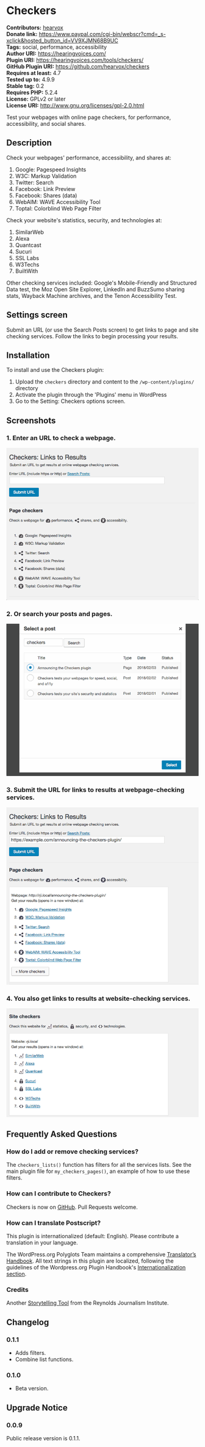# Checkers #
**Contributors:** [hearvox](https://profiles.wordpress.org/hearvox)  
**Donate link:** https://www.paypal.com/cgi-bin/webscr?cmd=_s-xclick&hosted_button_id=VV9XJMN68B9UC  
**Tags:** social, performance, accessibility  
**Author URI:** https://hearingvoices.com/  
**Plugin URI:** https://hearingvoices.com/tools/checkers/  
**GitHub Plugin URI:** https://github.com/hearvox/checkers  
**Requires at least:** 4.7  
**Tested up to:** 4.9.9  
**Stable tag:** 0.2  
**Requires PHP:** 5.2.4  
**License:** GPLv2 or later  
**License URI:** http://www.gnu.org/licenses/gpl-2.0.html  

Test your webpages with online page checkers, for performance, accessibility, and social shares.

## Description ##

Check your webpages' <span class="dashicons-before dashicons-performance">performance</span>, <span class="dashicons-before dashicons-universal-access-alt">accessibility</span>, and <span class="dashicons-before dashicons-share">shares</span> at:
<ol>
<li class="dashicons-before dashicons-performance">Google: Pagespeed Insights</li>
<li class="dashicons-before dashicons-performance">W3C: Markup Validation</li>
<li class="dashicons-before dashicons-share">Twitter: Search</li>
<li class="dashicons-before dashicons-share">Facebook: Link Preview</li>
<li class="dashicons-before dashicons-share">Facebook: Shares (data)</li>
<li class="dashicons-before dashicons-universal-access-alt">WebAIM: WAVE Accessibility Tool</li>
<li class="dashicons-before dashicons-universal-access-alt">Toptal: Colorblind Web Page Filter</li>
</ol>

Check your website's <span class="dashicons-before dashicons-chart-line">statistics</span>, <span class="dashicons-before dashicons-lock">security</span>, and <span class="dashicons-before dashicons-editor-code">technologies</span> at:
<ol>
<li class="dashicons-before dashicons-chart-line">SimilarWeb</a></li>
<li class="dashicons-before dashicons-chart-line">Alexa</a></li>
<li class="dashicons-before dashicons-chart-line">Quantcast</a></li>
<li class="dashicons-before dashicons-lock">Sucuri</a></li>
<li class="dashicons-before dashicons-lock">SSL Labs</a></li>
<li class="dashicons-before dashicons-editor-code">W3Techs</a></li>
<li class="dashicons-before dashicons-editor-code">BuiltWith</a></li>
</ol>

Other checking services included: Google's Mobile-Friendly and Structured Data test, the Moz Open Site Explorer, LinkedIn and BuzzSumo sharing stats, Wayback Machine archives, and the Tenon Accessibility Test.

##  Settings screen ##

Submit an URL (or use the Search Posts screen) to get links to page and site checking services. Follow the links to begin processing your results.

##  Installation ##

To install and use the Checkers plugin:

1. Upload the `checkers` directory and content to the `/wp-content/plugins/` directory
2. Activate the plugin through the 'Plugins' menu in WordPress
3. Go to the Setting: Checkers options screen.

## Screenshots ##

### 1. Enter an URL to check a webpage. ###
![Enter an URL to check a webpage.](assets/screenshot-1.png)

### 2. Or search your posts and pages. ###
![Or search your posts and pages.](assets/screenshot-2.png)

### 3. Submit the URL for links to results at webpage-checking services. ###
![Submit the URL for links to results at webpage-checking services.](assets/screenshot-3.png)

### 4. You also get links to results at website-checking services. ###
![You also get links to results at website-checking services.](assets/screenshot-4.png)


## Frequently Asked Questions ##

### How do I add or remove checking services? ###
The <code>checkers_lists()</code> function has filters for all the services lists. See the main plugin file for <code>my_checkers_pages()</code>, an  example of how to use these filters.

### How can I contribute to Checkers? ###
Checkers is now on [GitHub](https://github.com/hearvox/checkers). Pull Requests welcome.

### How can I translate Postscript? ###
This plugin is internationalized (default: English). Please contribute a translation in your language.

The WordPress.org Polyglots Team maintains a comprehensive [Translator’s Handbook](https://make.wordpress.org/polyglots/handbook/). All text strings in this plugin are localized, following the guidelines of the Wordpress.org Plugin Handbook's [Internationalization section](https://developer.wordpress.org/plugins/internationalization/).

### Credits ###
Another [Storytelling Tool](https://www.rjionline.org/stories/series/storytelling-tools) from the Reynolds Journalism Institute.

##  Changelog ##

### 0.1.1 ###
* Adds filters.
* Combine list functions.

### 0.1.0 ###
* Beta version.

## Upgrade Notice ##

### 0.0.9 ###
Public release version is 0.1.1.

